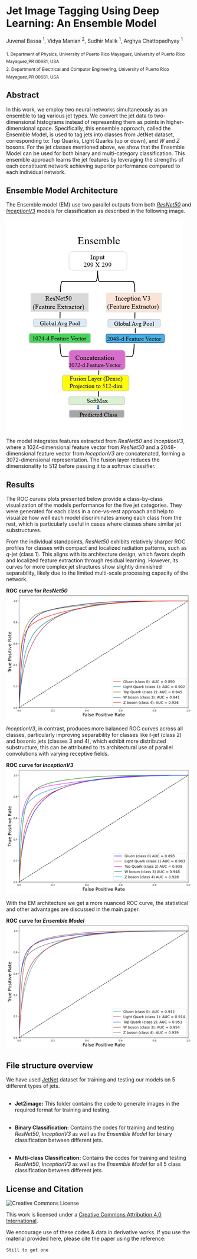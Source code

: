 # Jet Image Tagging Using Deep Learning: An Ensemble Model

Juvenal Bassa <sup>1</sup>, Vidya Manian <sup>2</sup>, Sudhir Malik <sup>1</sup>, Arghya Chattopadhyay <sup>1</sup>

<sub> 1. Department of Physics, University of Puerto Rico Mayaguez, University of Puerto Rico Mayaguez,PR 00681, USA </sub> <br>
<sub> 2. Department of Electrical and Computer Engineering, University of Puerto Rico Mayaguez,PR 00681, USA</sub>


## Abstract

In this work, we employ two neural networks simultaneously as an ensemble to tag various jet types. We convert the jet data to two-dimensional histograms instead of representing them as points in higher-dimensional space. Specifically, this ensemble approach, called the Ensemble Model, is used to tag jets into classes from JetNet dataset, corresponding to: Top Quarks, Light Quarks (up or down), and *W* and *Z* bosons. For the jet classes mentioned above, we show that the Ensemble Model can be used for both binary and multi-category classification. This ensemble approach learns the jet features by leveraging the strengths of each constituent network achieving superior performance compared to each individual network.


## Ensemble Model Architecture

The Ensemble model (EM) use two parallel outputs from both [*ResNet50*](https://docs.pytorch.org/vision/main/models/generated/torchvision.models.resnet50.html) and [*InceptionV3*](https://docs.pytorch.org/vision/main/models/inception.html) models for classification as described in the following image.

![alt text](https://github.com/Basjuven/Jet_Images_Tagging_EM/blob/main/Images/Ensemble_arch.jpg "Title")

The model integrates features extracted from *ResNet50* and *InceptionV3*, where a $1024$-dimensional feature vector from *ResNet50* and a $2048$-dimensional feature vector from *InceptionV3* are concatenated, forming a $3072$-dimensional representation. The fusion layer reduces the dimensionality to $512$ before passing it to a softmax classifier.


## Results

The ROC curves plots presented below provide a class-by-class visualization of the models performance for the five jet categories. They were generated for each class in a one-vs-rest approach and help to visualize how well each model discriminates among each class from the rest, which is particularly useful in cases where classes share similar jet substructures.


From the individual standpoints, *ResNet50* exhibits relatively sharper ROC profiles for classes with compact and localized radiation patterns, such as $q$-jet (class 1). This aligns with its architecture design, which favors depth and localized feature extraction through residual learning. However, its curves for more complex jet structures show slightly diminished separability, likely due to the limited multi-scale processing capacity of the network. 

**ROC curve for *ResNet50***
![alt text](https://github.com/Basjuven/Jet_Images_Tagging_EM/blob/main/Images/ROC-Resnet_5types.png "Title")

*InceptionV3*, in contrast, produces more balanced ROC curves across all classes, particularly improving separability for classes like $t$-jet (class 2) and bosonic jets (classes 3 and 4), which exhibit more distributed substructure, this can be attributed to its architectural use of parallel convolutions with varying receptive fields. 

**ROC curve for *InceptionV3***
![alt text](https://github.com/Basjuven/Jet_Images_Tagging_EM/blob/main/Images/ROC-Inception_5types.png "Title")


With the EM architecture we get a more nuanced ROC curve, the statistical and other advantages are discussed in the main paper.

**ROC curve for *Ensemble Model***
![alt text](https://github.com/Basjuven/Jet_Images_Tagging_EM/blob/main/Images/ROC-EM_5types.png "Title")


## File structure overview

We have used [JetNet](https://zenodo.org/record/6975118) dataset for training and testing our models on $5$ different types of jets. </br></br>

 - **Jet2image:** This folder contains the code to generate images in the required format for training and testing.</br></br>

 - **Binary Classification:** Contains the codes for training and testing *ResNet50*, *InceptionV3* as well as the *Ensemble Model* for binary classification between different jets.</br></br>

 - **Multi-class Classification:** Contains the codes for training and testing *ResNet50*, *InceptionV3* as well as the *Ensemble Model* for all 5 class classification between different jets.



## License and Citation

![Creative Commons License](https://mirrors.creativecommons.org/presskit/buttons/80x15/png/by.png)

This work is licensed under a [Creative Commons Attribution 4.0 International](https://creativecommons.org/licenses/by/4.0/).

We encourage use of these codes \& data in derivative works. If you use the material provided here, please cite the paper using the reference:

```
Still to get one
```

